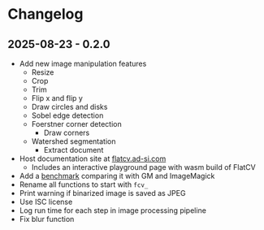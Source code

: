 # Changelog


## 2025-08-23 - 0.2.0

- Add new image manipulation features
  - Resize
  - Crop
  - Trim
  - Flip x and flip y
  - Draw circles and disks
  - Sobel edge detection
  - Foerstner corner detection
    - Draw corners
  - Watershed segmentation
    - Extract document
- Host documentation site at [flatcv.ad-si.com](https://flatcv.ad-si.com/)
  - Includes an interactive playground page with wasm build of FlatCV
- Add a [benchmark](https://flatcv.ad-si.com/benchmark.html)
    comparing it with GM and ImageMagick
- Rename all functions to start with `fcv_`
- Print warning if binarized image is saved as JPEG
- Use ISC license
- Log run time for each step in image processing pipeline
- Fix blur function
